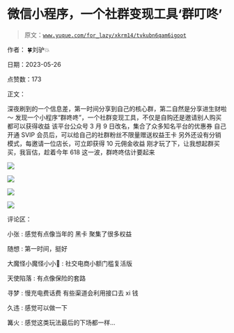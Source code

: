 # 微信小程序，一个社群变现工具‘群叮咚’

> 原文：[`www.yuque.com/for_lazy/xkrm14/tvkubn6qam6igoot`](https://www.yuque.com/for_lazy/xkrm14/tvkubn6qam6igoot)

作者： 🍀刘驴💥

日期：2023-05-26

点赞数：173

正文：

深夜刷到的一个信息差，第一时间分享到自己的核心群，第二自然是分享进生财啦～ 发现一个小程序“群咚咚”，一个社群变现工具，不仅是自购还是邀请别人购买都可以获得收益 该平台公众号 3 月 9 日改名，集合了众多知名平台的优惠券 自己开通 SVIP 会员后，可以给自己的社群粉丝不限量赠送权益王卡 另外还设有分销模式，每邀请一位店长，可立即获得 10 元佣金收益 刚才玩了下，让我想起群买买，我盲估，趁着今年 618 这一波，群咚咚估计要起来

![](img/c4e321cd21a728496253cc55c0fb3a9c.png)

![](img/909f7868e4186c427d4a94009375b00a.png)

![](img/0482fa8f43fafd9b1cdb715068bd34e3.png)

![](img/626f5c42fee0dd661897dea92e36653c.png)

评论区：

小张 : 感觉有点像当年的 黑卡 聚集了很多权益

随想 : 第一时间，挺好

大魔怪小魔怪小小🍄 : 社交电商小额门槛复活版

天使陷落 : 有点像保险的套路

寻梦 : 慢充电费话费 有些渠道会利用接口去 xi 钱

久违 : 感觉可以做一下

篝火 : 感觉这类玩法最后的下场都一样...

